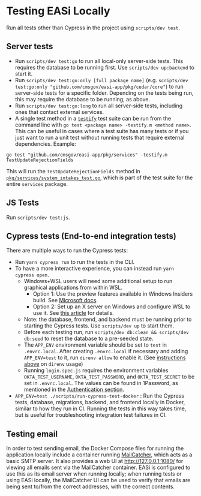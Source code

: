# Testing EASi Locally

Run all tests other than Cypress in the project using `scripts/dev test`.

## Server tests

- Run `scripts/dev test:go` to run all local-only server-side tests. This requires the database to be running first. Use `scripts/dev up:backend` to start it.
- Run `scripts/dev test:go:only [full package name]` (e.g. `scripts/dev test:go:only "github.com/cmsgov/easi-app/pkg/cedar/core"`) to run server-side tests for a specific folder. Depending on the tests being run, this may require the database to be running, as above.
- Run `scripts/dev test:go:long` to run all server-side tests, including ones that contact external services.
- A single test method in a [`testify`](https://pkg.go.dev/github.com/stretchr/testify@v1.7.0) test suite can be run from the command line with `go test <package name> -testify.m <method name>`. This can be useful in cases where a test suite has many tests or if you just want to run a unit test without running tests that require external dependencies. Example:
```
go test "github.com/cmsgov/easi-app/pkg/services" -testify.m TestUpdateRejectionFields
```
This will run the `TestUpdateRejectionFields` method in [`pkg/services/system_intakes_test.go`](/pkg/services/system_intakes_test.go), which is part of the test suite for the entire `services` package.

## JS Tests

Run `scripts/dev test:js`.

## Cypress tests (End-to-end integration tests)

There are multiple ways to run the Cypress tests:

- Run `yarn cypress run` to run the tests in the CLI.
- To have a more interactive experience, you can instead run `yarn cypress open`.
  - Windows+WSL users will need some additional setup to run graphical applications from within WSL.
    - Option 1: Use the preview features available in Windows Insiders build. See [Microsoft docs](https://docs.microsoft.com/en-us/windows/wsl/tutorials/gui-apps).
    - Option 2: Set up an X server on Windows and configure WSL to use it. See [this article](https://wilcovanes.ch/articles/setting-up-the-cypress-gui-in-wsl2-ubuntu-for-windows-10/) for details.
  - Note: the database, frontend, and backend must be running prior to starting the Cypress tests. Use `scripts/dev up` to start them.
  - Before each testing run, run `scripts/dev db:clean && scripts/dev db:seed` to reset the database to a pre-seeded state.
  - The `APP_ENV` environment variable should be set to `test` in `.envrc.local`. After creating `.envrc.local` if necessary and adding `APP_ENV=test` to it, run `direnv allow` to enable it. (See [instructions above](#direnv) on `direnv` usage)
  - Running `login.spec.js` requires the environment variables `OKTA_TEST_USERNAME`, `OKTA_TEST_PASSWORD`, and `OKTA_TEST_SECRET` to be set in `.envrc.local`. The values can be found in 1Password, as mentioned in the [Authentication section](#authentication).
- `APP_ENV=test ./scripts/run-cypress-test-docker` : Run the Cypress tests,
  database, migrations, backend, and frontend locally in Docker, similar to how
  they run in CI. Running the tests in this way takes time, but is useful
  for troubleshooting integration test failures in CI.

## Testing email

In order to test sending email, the Docker Compose files for running the application locally include a container running [MailCatcher](https://mailcatcher.me/), which acts as a basic SMTP server. It also provides a web UI at http://127.0.0.1:1080/ for viewing all emails sent via the MailCatcher container. EASi is configured to use this as its email server when running locally; when running tests or using EASi locally, the MailCatcher UI can be used to verify that emails are being sent to/from the correct addresses, with the correct contents.
